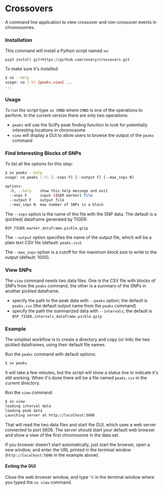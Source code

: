 # Crossovers

A command line application to view crossover and non-crossover events in chromosomes.

### Installation

This command will install a Python script named `xo`:

```
pip3 install git+https://github.com/conery/crossovers.git
```

To make sure it's installed:

```bash
$ xo --help
usage: xo [-h] {peaks,view} ...
...
```

### Usage

To run the script type `xo CMND` where `CMND` is one of the operations to perform.  In the current version there are only two operations:

- `peaks` will use the SciPy peak finding function to look for potentially interesting locations in chromosome
- `view` will display a GUI to allow users to browse the output of the `peaks` command

### Find Interesting Blocks of SNPs

To list all the options for this step:

```bash
$ xo peaks --help
usage: xo peaks [-h] [--snps F] [--output F] [--max_snps N]

options:
  -h, --help    show this help message and exit
  --snps F      input (IGER marker) file
  --output F    output file
  --max_snps N  max number of SNPs in a block
```

The `--snps` option is the name of the file with the SNP data.  The default is a (pickled) dataframe generated by TIGER:

```
BSP_TIGER.marker_dataframe.pickle.gzip
```

The `--output` option specifies the name of the output file, which will be a plain text CSV file (default:  `peaks.csv`).

The `--max_snps` option is a cutoff for the maximum block size to write to the output (default: 1000).

### View SNPs

The `view` command needs two data files.  One is the CSV file with blocks of SNPs from the `peaks` command, the other is a summary of the SNPs in another pickled dataframe.

- specify the path to the peak data with `--peaks` option; the default is `peaks.csv` (the default output name from the `peaks` command)
- specify the path the summarized data with `--intervals`; the default is `BSP_TIGER.intervals_dataframe.pickle.gzip`

### Example

The simplest workflow is to create a directory and copy (or link) the two pickled dataframes, using their default file names.

Run the `peaks` command with default options:

```bash
$ xo peaks
```

It will take a few minutes, but the script will show a status line to indicate it's still working.  When it's done there will be a file named `peaks.csv` in the current directory.

Run the `view` command:

```bash
$ xo view
loading interval data
loading peak data
Launching server at http://localhost:5006
```

That will read the two data files and start the GUI, which uses a web server connected to port 5606.  The server should start your default web browser and show a view of the first chromosome in the data set.

If you browser doesn't start automatically, just start the browser, open a new window, and enter the URL printed in the terminal window (`http://localhost:5006` in the example above).

#### Exiting the GUI

Close the web browser window, and type `^C` in the terminal window where you typed the `xo view` command.

